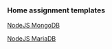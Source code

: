 ### Home assignment templates

[NodeJS MongoDB](node-task-mongo/)

[NodeJS MariaDB](node-task-maria/)